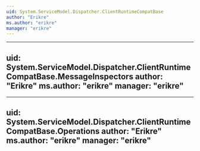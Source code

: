 ```yaml
---
uid: System.ServiceModel.Dispatcher.ClientRuntimeCompatBase
author: "Erikre"
ms.author: "erikre"
manager: "erikre"
---
```


---
uid: System.ServiceModel.Dispatcher.ClientRuntimeCompatBase.MessageInspectors
author: "Erikre"
ms.author: "erikre"
manager: "erikre"
---

---
uid: System.ServiceModel.Dispatcher.ClientRuntimeCompatBase.Operations
author: "Erikre"
ms.author: "erikre"
manager: "erikre"
---

